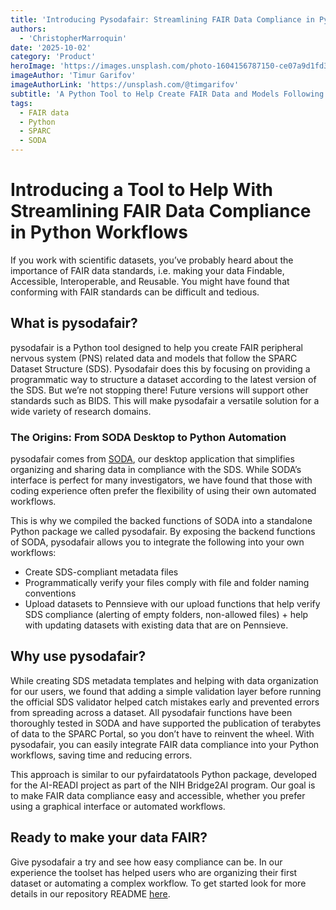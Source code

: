 ```yaml
---
title: 'Introducing Pysodafair: Streamlining FAIR Data Compliance in Python Workflows'
authors:
  - 'ChristopherMarroquin'
date: '2025-10-02'
category: 'Product'
heroImage: 'https://images.unsplash.com/photo-1604156787150-ce07a9d1fd37?ixlib=rb-1.2.1&ixid=MnwxMjA3fDB8MHxwaG90by1wYWdlfHx8fGVufDB8fHx8&auto=format&fit=crop&w=1470&q=80'
imageAuthor: 'Timur Garifov'
imageAuthorLink: 'https://unsplash.com/@timgarifov'
subtitle: 'A Python Tool to Help Create FAIR Data and Models Following the SPARC Dataset Structure (SDS)'
tags:
  - FAIR data
  - Python
  - SPARC
  - SODA
---
```


# Introducing a Tool to Help With Streamlining FAIR Data Compliance in Python Workflows

If you work with scientific datasets, you’ve probably heard about the importance of FAIR data standards, i.e. making your data Findable, Accessible, Interoperable, and Reusable. You might have found that conforming with FAIR standards can be difficult and tedious.

## What is pysodafair?

pysodafair is a Python tool designed to help you create FAIR peripheral nervous system (PNS) related data and models that follow the SPARC Dataset Structure (SDS). Pysodafair does this by focusing on providing a programmatic way to structure a dataset according to the latest version of the SDS. But we’re not stopping there! Future versions will support other standards such as BIDS. This will make pysodafair a versatile solution for a wide variety of research domains.

### The Origins: From SODA Desktop to Python Automation

pysodafair comes from [SODA](https://docs.sodaforsparc.io/), our desktop application that simplifies organizing and sharing data in compliance with the SDS. While SODA’s interface is perfect for many investigators, we have found that those with coding experience often prefer the flexibility of using their own automated workflows.

This is why we compiled the backed functions of SODA into a standalone Python package we called pysodafair. By exposing the backend functions of SODA, pysodafair allows you to integrate the following into your own workflows:

- Create SDS-compliant metadata files
- Programmatically verify your files comply with file and folder naming conventions
- Upload datasets to Pennsieve with our upload functions that help verify SDS compliance (alerting of empty folders, non-allowed files) + help with updating datasets with existing data that are on Pennsieve.

## Why use pysodafair?

While creating SDS metadata templates and helping with data organization for our users, we found that adding a simple validation layer before running the official SDS validator helped catch mistakes early and prevented errors from spreading across a dataset. All pysodafair functions have been thoroughly tested in SODA and have supported the publication of terabytes of data to the SPARC Portal, so you don’t have to reinvent the wheel. With pysodafair, you can easily integrate FAIR data compliance into your Python workflows, saving time and reducing errors.

This approach is similar to our pyfairdatatools Python package, developed for the AI-READI project as part of the NIH Bridge2AI program. Our goal is to make FAIR data compliance easy and accessible, whether you prefer using a graphical interface or automated workflows.

## Ready to make your data FAIR?

Give pysodafair a try and see how easy compliance can be. In our experience the toolset has helped users who are organizing their first dataset or automating a complex workflow. To get started look for more details in our repository README [here](https://github.com/fairdataihub/pysodafair).

